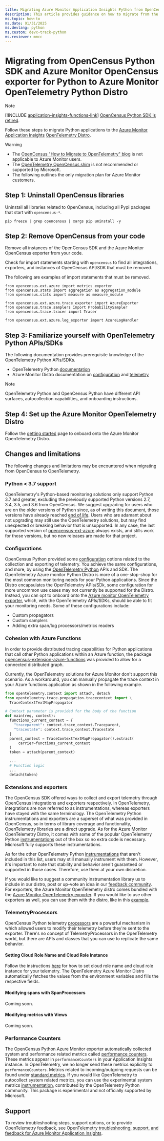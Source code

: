 ```yaml
---
title: Migrating Azure Monitor Application Insights Python from OpenCensus to OpenTelemetry
description: This article provides guidance on how to migrate from the Azure Monitor Application Insights Python SDK and OpenCensus exporter to OpenTelemetry.
ms.topic: how-to
ms.date: 01/31/2025
ms.devlang: python
ms.custom: devx-track-python
ms.reviewer: mmcc
---
```


# Migrating from OpenCensus Python SDK and Azure Monitor OpenCensus exporter for Python to Azure Monitor OpenTelemetry Python Distro

> [!NOTE]
> [!INCLUDE [application-insights-functions-link](./includes/application-insights-functions-link.md)]
> [OpenCensus Python SDK is retired](https://opentelemetry.io/blog/2023/sunsetting-opencensus/).

Follow these steps to migrate Python applications to the [Azure Monitor](../overview.md) [Application Insights](./app-insights-overview.md) [OpenTelemetry Distro](./opentelemetry-enable.md?tabs=python).

> [!WARNING]
> * The [OpenCensus "How to Migrate to OpenTelemetry" blog](https://opentelemetry.io/blog/2023/sunsetting-opencensus/#how-to-migrate-to-opentelemetry) is not applicable to Azure Monitor users.
> * The [OpenTelemetry OpenCensus shim](https://pypi.org/project/opentelemetry-opencensus-shim/) is not recommended or supported by Microsoft.
> * The following outlines the only migration plan for Azure Monitor customers.

## Step 1: Uninstall OpenCensus libraries

Uninstall all libraries related to OpenCensus, including all Pypi packages that start with `opencensus-*`.

```
pip freeze | grep opencensus | xargs pip uninstall -y
```

## Step 2: Remove OpenCensus from your code

Remove all instances of the OpenCensus SDK and the Azure Monitor OpenCensus exporter from your code.

Check for import statements starting with `opencensus` to find all integrations, exporters, and instances of OpenCensus API/SDK that must be removed.

The following are examples of import statements that must be removed.

```
from opencensus.ext.azure import metrics_exporter
from opencensus.stats import aggregation as aggregation_module
from opencensus.stats import measure as measure_module

from opencensus.ext.azure.trace_exporter import AzureExporter
from opencensus.trace.samplers import ProbabilitySampler
from opencensus.trace.tracer import Tracer

from opencensus.ext.azure.log_exporter import AzureLogHandler
```

## Step 3: Familiarize yourself with OpenTelemetry Python APIs/SDKs

The following documentation provides prerequisite knowledge of the OpenTelemetry Python APIs/SDKs.

* OpenTelemetry Python [documentation](https://opentelemetry-python.readthedocs.io/en/stable/)
* Azure Monitor Distro documentation on [configuration](./opentelemetry-configuration.md?tabs=python) and [telemetry](./opentelemetry-add-modify.md?tabs=python)

> [!NOTE]
> OpenTelemetry Python and OpenCensus Python have different API surfaces, autocollection capabilities, and onboarding instructions.

## Step 4: Set up the Azure Monitor OpenTelemetry Distro

Follow the [getting started](./opentelemetry-enable.md?tabs=python#enable-opentelemetry-with-application-insights)
page to onboard onto the Azure Monitor OpenTelemetry Distro.

## Changes and limitations

The following changes and limitations may be encountered when migrating from OpenCensus to OpenTelemetry.

### Python < 3.7 support

OpenTelemetry's Python-based monitoring solutions only support Python 3.7 and greater, excluding the previously supported Python versions 2.7, 3.4, 3.5, and 3.6 from OpenCensus. We suggest upgrading for users who are on the older versions of Python since, as of writing this document, those versions have already reached [end of life](https://devguide.python.org/versions/). Users who are adamant about not upgrading may still use the OpenTelemetry solutions, but may find unexpected or breaking behavior that is unsupported. In any case, the last supported version of [opencensus-ext-azure](https://pypi.org/project/opencensus-ext-azure/) always exists, and stills work for those versions, but no new releases are made for that project.

### Configurations

OpenCensus Python provided some [configuration](https://github.com/census-instrumentation/opencensus-python#customization) options related to the collection and exporting of telemetry. You achieve the same configurations, and more, by using the [OpenTelemetry Python](https://opentelemetry-python.readthedocs.io/en/stable/) APIs and SDK. The OpenTelemetry Azure monitor Python Distro is more of a one-stop-shop for the most common monitoring needs for your Python applications. Since the Distro encapsulates the OpenTelemetry APIs/SDk, some configuration for more uncommon use cases may not currently be supported for the Distro. Instead, you can opt to onboard onto the [Azure monitor OpenTelemetry exporter](https://github.com/Azure/azure-sdk-for-python/tree/main/sdk/monitor/azure-monitor-opentelemetry-exporter), which, with the OpenTelemetry APIs/SDKs, should be able to fit your monitoring needs. Some of these configurations include:

* Custom propagators
* Custom samplers
* Adding extra span/log processors/metrics readers

### Cohesion with Azure Functions

In order to provide distributed tracing capabilities for Python applications that call other Python applications within an Azure function, the package [opencensus-extension-azure-functions](https://pypi.org/project/opencensus-extension-azure-functions/) was provided to allow for a connected distributed graph.

Currently, the OpenTelemetry solutions for Azure Monitor don't support this scenario. As a workaround, you can manually propagate the trace context in your Azure functions application as shown in the following example.

```python
from opentelemetry.context import attach, detach
from opentelemetry.trace.propagation.tracecontext import \
  TraceContextTextMapPropagator

# Context parameter is provided for the body of the function
def main(req, context):
  functions_current_context = {
    "traceparent": context.trace_context.Traceparent,
    "tracestate": context.trace_context.Tracestate
  }
  parent_context = TraceContextTextMapPropagator().extract(
      carrier=functions_current_context
  )
  token = attach(parent_context)

  ...
  # Function logic
  ...
  detach(token)
```

### Extensions and exporters

The OpenCensus SDK offered ways to collect and export telemetry through OpenCensus integrations and exporters respectively. In OpenTelemetry, integrations are now referred to as instrumentations, whereas exporters have stayed with the same terminology. The OpenTelemetry Python instrumentations and exporters are a superset of what was provided in OpenCensus, so in terms of library coverage and functionality, OpenTelemetry libraries are a direct upgrade. As for the Azure Monitor OpenTelemetry Distro, it comes with some of the popular OpenTelemetry Python [instrumentations](.\opentelemetry-add-modify.md?tabs=python#included-instrumentation-libraries) out of the box so no extra code is necessary. Microsoft fully supports these instrumentations.

As for the other OpenTelemetry Python [instrumentations](https://github.com/open-telemetry/opentelemetry-python-contrib/tree/main/instrumentation) that aren't included in this list, users may still manually instrument with them. However, it's important to note that stability and behavior aren't guaranteed or supported in those cases. Therefore, use them at your own discretion.

If you would like to suggest a community instrumentation library us to include in our distro, post or up-vote an idea in our [feedback community](https://feedback.azure.com/d365community/forum/3887dc70-2025-ec11-b6e6-000d3a4f09d0). For exporters, the Azure Monitor OpenTelemetry distro comes bundled with the [Azure Monitor OpenTelemetry exporter](https://pypi.org/project/azure-monitor-opentelemetry-exporter/). If you would like to use other exporters as well, you can use them with the distro, like in this [example](./opentelemetry-configuration.md?tabs=python#enable-the-otlp-exporter).

### TelemetryProcessors

OpenCensus Python telemetry [processors](./api-filtering-sampling.md#opencensus-python-telemetry-processors) are a powerful mechanism in which allowed users to modify their telemetry before they're sent to the exporter. There's no concept of TelemetryProcessors in the OpenTelemetry world, but there are APIs and classes that you can use to replicate the same behavior.

#### Setting Cloud Role Name and Cloud Role Instance

Follow the instructions [here](./opentelemetry-configuration.md?tabs=python#set-the-cloud-role-name-and-the-cloud-role-instance) for how to set cloud role name and cloud role instance for your telemetry. The OpenTelemetry Azure Monitor Distro automatically fetches the values from the environment variables and fills the respective fields.

#### Modifying spans with SpanProcessors

Coming soon.

#### Modifying metrics with Views

Coming soon.

### Performance Counters

The OpenCensus Python Azure Monitor exporter automatically collected system and performance related metrics called [performance counters](https://github.com/census-instrumentation/opencensus-python/tree/master/contrib/opencensus-ext-azure#performance-counters). These metrics appear in `performanceCounters` in your Application Insights instance. In OpenTelemetry, we no longer send these metrics explicitly to `performanceCounters`. Metrics related to incoming/outgoing requests can be found under [standard metrics](./standard-metrics.md). If you would like OpenTelemetry to autocollect system related metrics, you can use the experimental system metrics [instrumentation](https://github.com/open-telemetry/opentelemetry-python-contrib/tree/main/instrumentation/opentelemetry-instrumentation-system-metrics), contributed by the OpenTelemetry Python community. This package is experimental and not officially supported by Microsoft.

## Support

To review troubleshooting steps, support options, or to provide OpenTelemetry feedback, see [OpenTelemetry troubleshooting, support, and feedback for Azure Monitor Application Insights](.\opentelemetry-help-support-feedback.md).